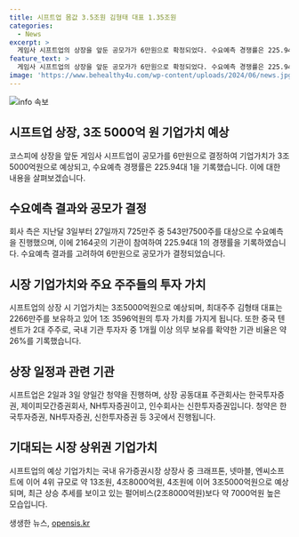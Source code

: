 ```yaml
---
title: 시프트업 몸값 3.5조원 김형태 대표 1.35조원
categories:
  - News
excerpt: >
  게임사 시프트업의 상장을 앞둔 공모가가 6만원으로 확정되었다. 수요예측 경쟁률은 225.94대 1로, 3조5000억원의 상장 몸값을 기록했다. 1달 이상 보유 의무를 언급한 국내 기관 투자자 비율은 26%. 2일간 청약이 예정되며, 상장 주관회사는 한국투자증권, 제이피모간증권회사, NH투자증권이고 인수회사는 신한투자증권이다. 시프트업은 이달 중 코스피에 상장 예정이다.
feature_text: >
  게임사 시프트업의 상장을 앞둔 공모가가 6만원으로 확정되었다. 수요예측 경쟁률은 225.94대 1로, 3조5000억원의 상장 몸값을 기록했다. 1달 이상 보유 의무를 언급한 국내 기관 투자자 비율은 26%. 2일간 청약이 예정되며, 상장 주관회사는 한국투자증권, 제이피모간증권회사, NH투자증권이고 인수회사는 신한투자증권이다. 시프트업은 이달 중 코스피에 상장 예정이다.
image: 'https://www.behealthy4u.com/wp-content/uploads/2024/06/news.jpg'
---
```


<p><img src="https://www.behealthy4u.com/wp-content/uploads/2024/06/news.jpg" alt="info 속보" /></p>

<h2 data-ke-size="size26">시프트업 상장, 3조 5000억 원 기업가치 예상</h2>

<p data-ke-size="size16">코스피에 상장을 앞둔 게임사 시프트업이 공모가를 6만원으로 결정하여 기업가치가 3조5000억원으로 예상되고, 수요예측 경쟁률은 225.94대 1을 기록했습니다. 이에 대한 내용을 살펴보겠습니다.</p>

<h2 data-ke-size="size24">수요예측 결과와 공모가 결정</h2>

<p data-ke-size="size16">회사 측은 지난달 3일부터 27일까지 725만주 중 543만7500주를 대상으로 수요예측을 진행했으며, 이에 2164곳의 기관이 참여하여 225.94대 1의 경쟁률을 기록하였습니다. 수요예측 결과를 고려하여 6만원으로 공모가가 결정되었습니다.</p>

<h2 data-ke-size="size24">시장 기업가치와 주요 주주들의 투자 가치</h2>

<p data-ke-size="size16">시프트업의 상장 시 기업가치는 3조5000억원으로 예상되며, 최대주주 김형태 대표는 2266만주를 보유하고 있어 1조 3596억원의 투자 가치를 가지게 됩니다. 또한 중국 텐센트가 2대 주주로, 국내 기관 투자자 중 1개월 이상 의무 보유를 확약한 기관 비율은 약 26%를 기록했습니다.</p>

<h2 data-ke-size="size24">상장 일정과 관련 기관</h2>

<p data-ke-size="size16">시프트업은 2일과 3일 양일간 청약을 진행하며, 상장 공동대표 주관회사는 한국투자증권, 제이피모간증권회사, NH투자증권이고, 인수회사는 신한투자증권입니다. 청약은 한국투자증권, NH투자증권, 신한투자증권 등 3곳에서 진행됩니다.</p>

<h2 data-ke-size="size24">기대되는 시장 상위권 기업가치</h2>

<p data-ke-size="size16">시프트업의 예상 기업가치는 국내 유가증권시장 상장사 중 크래프톤, 넷마블, 엔씨소프트에 이어 4위 규모로 약 13조원, 4조8000억원, 4조원에 이어 3조5000억원으로 예상되며, 최근 상승 추세를 보이고 있는 펄어비스(2조8000억원)보다 약 7000억원 높은 모습입니다.</p>
생생한 뉴스, <a href="https://opensis.kr" rel="dofollow">opensis.kr</a>


